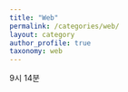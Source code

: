 ```yaml
---
title: "Web"
permalink: /categories/web/
layout: category
author_profile: true
taxonomy: web
---
```


9시 14분

